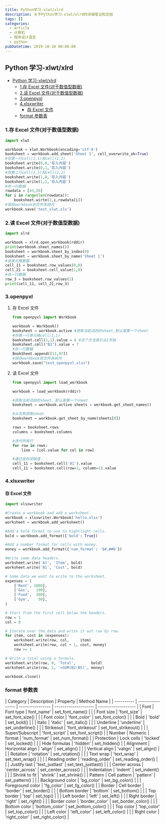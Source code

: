 ```yaml
---
title: Python学习-xlwt/xlrd
description: 关于Python学习-xlwt/xlrd的详细笔记和总结
tags: []
categories:
  - article
  - 计算机
  - 程序设计语言
  - python
pubDatetime: 2019-10-10 00:00:00
---
```


## Python 学习-xlwt/xlrd

- [Python 学习-xlwt/xlrd](#python学习-xlwtxlrd)
  - [1.存 Excel 文件(对于数值型数据)](#1存excel文件对于数值型数据)
  - [2.读 Excel 文件(对于数值型数据)](#2读excel文件对于数值型数据)
  - [3.openpyxl](#3openpyxl)
  - [4.xlsxwriter](#4xlsxwriter)
    - [存 Excel 文件](#存excel文件)
  - [format 参数表](#format参数表)

### 1.存 Excel 文件(对于数值型数据)

```python
import xlwt

workbook = xlwt.Workbook(encoding='utf-8')
booksheet = workbook.add_sheet('Sheet 1', cell_overwrite_ok=True)
#存第一行cell(1,1)和cell(1,2)
booksheet.write(0,0,'存入内容')
booksheet.write(0,1,'存入内容')
#存第二行cell(2,1)和cell(2,2)
booksheet.write(1,0,'存入内容')
booksheet.write(1,1,'存入内容')
#存一行数据
rowdata = [43,56]
for i in range(len(rowdata)):
	booksheet.wirte(2,i,rowdata[i])
#保存workbook到文件系统内
workbook.save('test_xlwt.xls')

```

### 2.读 Excel 文件(对于数值型数据)

```python
import xlrd

workbook = xlrd.open_workbook(rddir)
print(workbook.sheet_names())
booksheet = workbook.sheet_by_index(0)
booksheet = workbook.sheet_by_name('Sheet 1')
#读单元格数据
cell_11 = booksheet.row_values(0,0)
cell_21 = booksheet.cell_value(1,0)
#读一行数据
row_3 = booksheet.row_values(2)
print(cell_11, cell_21,row_3)
```

### 3.openpyxl

1. 存 Excel 文件

   ```python
   from openpyxl import Workbook

   workbook = Workbook()
   booksheet = workbook.active #获取当前活跃的sheet,默认是第一个sheet
   #存第一行单元格cell(1,1)
   booksheet.cell(1,1).value = 6 #这个方法索引从1开始
   booksheet.cell("B1").value = 7
   #存一行数据
   BookSheet.append([11,87])
   #保存workbook到文件系统内
   workbook.save("test_openpyxl.xlsx")
   ```

2. 读 Excel 文件

   ```python
   from openpyxl import load_workbook

   workbook = load_workbook(rddir)

   #获取当前活跃的sheet，默认是第一个sheet
   booksheet = workbook.active sheets = workbook.get_sheet_names()

   #从名称获取sheet
   booksheet = workbook.get_sheet_by_name(sheets[0])

   rows = booksheet.rows
   columns = booksheet.columns

   #迭代所有行
   for row in rows:
       line = [col.value for col in row]

   #通过坐标读取值
   cell_11 = booksheet.cell('A1').value
   cell_11 = booksheet.cell(row=1, column=1).value
   ```

### 4.xlsxwriter

#### 存 Excel 文件

```python
import xlsxwriter

#Create a workbook and add a worksheet.
workbook = xlsxwriter.Workbook('hello.xlsx')
worksheet = workbook.add_worksheet()

#Add a bold format to use to hightlight cells.
bold = workbook.add_format({'bold': True})

#Add a number format for cells with money.
money = workbook.add_format({'num_format': '$#,##0'})

#Write some data headers.
worksheet.write('A1', 'Item', bold)
worksheet.write('B1', 'Cost', bold)

# Some data we want to write to the worksheet.
expenses = (
    ['Rent', 1000],
    ['Gas',   100],
    ['Food',  300],
    ['Gym',    50],
)

# Start from the first cell below the headers.
row = 1
col = 0

# Iterate over the data and write it out row by row.
for item, cost in (expenses):
    worksheet.write(row, col,     item)
    worksheet.write(row, col + 1, cost, money)
    row += 1

# Write a total using a formula.
worksheet.write(row, 0, 'Total',       bold)
worksheet.write(row, 1, '=SUM(B2:B5)', money)

workbook.close()
```

### format 参数表

| Category   | Description      | Property         | Method Name          |
| ---------- | ---------------- | ---------------- | -------------------- | ------------------- |
| Font       | Font type        | font_name'       | set_font_name()      |
|            | Font size        | 'font_size'      | set_font_size()      |
|            | Font color       | 'font_color'     | set_font_color()     |
|            | Bold             | 'bold'           | set_bold()           |
|            | Italic           | 'italic'         | set_italic()         |
|            | Underline        | 'underline'      | set_underline()      |
|            | Strikeout        | 'font_strikeout' | set_font_strikeout() |
|            | Super/Subscript  | 'font_script'    | set_font_script()    |
| Number     | Numeric          | format           | 'num_format'         | set_num_format()    |
| Protection | Lock cells       | 'locked'         | set_locked()         |
|            | Hide formulas    | 'hidden'         | set_hidden()         |
| Alignment  | Horizontal align | 'align'          | set_align()          |
|            | Vertical align   | 'valign'         | set_align()          |
|            | Rotation         | 'rotation'       | set_rotation()       |
|            | Text wrap        | 'text_wrap'      | set_text_wrap()      |
|            |                  | Reading order    | 'reading_order'      | set_reading_order() |
|            | Justify last     | 'text_justlast'  | set_text_justlast()  |
|            | Center across    | 'center_across'  | set_center_across()  |
|            | Indentation      | 'indent'         | set_indent()         |
|            | Shrink to fit    | 'shrink'         | set_shrink()         |
| Pattern    | Cell pattern     | 'pattern'        | set_pattern()        |
|            | Background color | 'bg_color'       | set_bg_color()       |
|            | Foreground color | 'fg_color'       | set_fg_color()       |
| Border     | Cell border      | 'border'         | set_border()         |
|            | Bottom border    | 'bottom'         | set_bottom()         |
|            | Top border       | 'top'            | set_top()            |
|            | Left border      | 'left'           | set_left()           |
|            | Right border     | 'right'          | set_right()          |
|            | Border color     | 'border_color'   | set_border_color()   |
|            | Bottom color     | 'bottom_color'   | set_bottom_color()   |
|            | Top color        | 'top_color'      | set_top_color()      |
|            | Left color       | 'left_color'     | set_left_color()     |
|            | Right color      | 'right_color'    | set_right_color()    |
